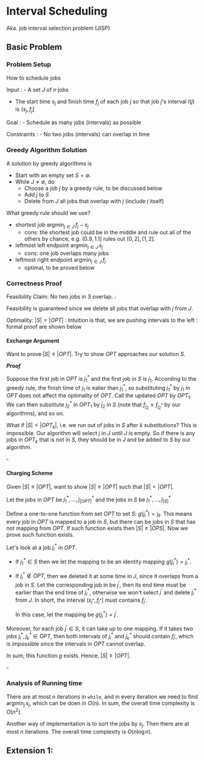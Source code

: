 
# Interval Scheduling

Aka. job interval selection problem (JISP)

## Basic Problem


### Problem Setup

How to schedule jobs

Input
: - A set $J$ of $n$ jobs
  - The start time $s_j$ and finish time $f_j$ of each job $j$ so that job $j$'s interval $I(j)$ is $(s_j, f_j]$

Goal
: - Schedule as many jobs (intervals) as possible

Constraints
: - No two jobs (intervals) can overlap in time

### Greedy Algorithm Solution

A solution by greedy algorithms is

- Start with an empty set $S=\emptyset$.
- While $J\ne \emptyset$, do
  - Choose a job $j$ by a greedy rule, to be discussed below
  - Add $j$ to $S$
  - Delete from $J$ all jobs that overlap with $j$ (include $j$ itself)

What greedy rule should we use?
- shortest job $\operatorname{argmin}_{j \in J} \, f_j - s_j$
  - cons: the shortest job could be in the middle and rule out all of the others by chance, e.g. $(0.9, 1.1]$ rules out $(0,2], (1,2]$.
- leftmost left endpoint $\operatorname{argmin}_{j \in J} \, s_j$
  - cons: one job overlaps many jobs
- leftmost right endpoint $\operatorname{argmin}_{j \in J} \, f_j$
  - optimal, to be proved below

### Correctness Proof

Feasibility Claim: No two jobs in $S$ overlap.
:

Feasibility is guaranteed since we delete all jobs that overlap with $j$ from $J$.

Optimality: $\left\vert S \right\vert = \left\vert OPT \right\vert$
: Intuition is that, we are pushing intervals to the left
: formal proof are shown below

#### Exchange Argument

Want to prove $\vert S \vert \le \vert OPT \vert$. Try to show $OPT$ approaches our solution $S$.

***Proof***

Suppose the first job in $OPT$ is $j_1^*$ and the first job in $S$ is $j_1$. According to the greedy rule, the finish time of $j_1$ is ealier than $j_1^*$, so substituting $j_1^*$ by $j_1$ in $OPT$ does not affect the optimality of $OPT$. Call the updated $OPT$ by $OPT_1$. We can then substitute $j_2^*$ in $OPT_1$ by $j_2$ in $S$ (note that $f_{j_2} \le f_{j_2^*}$ by our algorithms), and so on.

What if $\vert S \vert < \vert OPT_k \vert$, i.e. we run out of jobs in $S$ after $k$ substitutions? This is impossible. Our algorithm will select $j$ in $J$ until $J$ is empty. So if there is any jobs in $OPT_k$ that is not in $S$, they should be in $J$ and be added to $S$ by our algorithm.

$\square$

#### Charging Scheme

Given $\left\vert S \right\vert \le \left\vert OPT \right\vert$, want to show $\left\vert S \right\vert \ge \left\vert OPT \right\vert$ such that $\left\vert S \right\vert = \left\vert OPT \right\vert$.

Let the jobs in $OPT$ be $j_1^*, \ldots, j_{\left\vert OPT \right\vert} ^*$ and the jobs in $S$ be  $j_1^*, \ldots, j_{\left\vert S \right\vert} ^*$

Define a one-to-one function from set $OPT$ to set $S$: $g(j_i^*) = j_\ell$. This means every job in $OPT$ is mapped to a job in $S$, but there can be jobs in $S$ that has not mapping from $OPT$. If such function exists then $\left\vert S \right\vert \ge \left\vert OPS \right\vert$. Now we prove such function exists.

Let's look at a job $j_i^*$ in $OPT$.
- If $j_1^* \in S$ then we let the mapping to be an identity mapping $g(j_i^*) = j_i^*$.
- If $j_i^*\notin OPT$, then we deleted it at some time in $J$, since it overlaps from a job in $S$. Let the corresponding job in be $j ^\prime$, then its end time must be earlier than the end time of $j_i^*$, otherwise we won't select $j ^\prime$ and delete $j_i^*$ from $J$. In short, the interval $(s_{j^*}, f_{j^*}]$ must contains $f_{j ^\prime}$.

    In this case, let the mapping be $g(j_i^*) = j ^\prime$.

Moreover, for each job $j ^\prime \in S$, it can take up to one mapping. If it takes two jobs $j_i^*, j_k^* \in OPT$, then both intervals of $j_i^*$ and $j_k^*$ should contain $f_{j ^\prime}$, which is impossible since the intervals in $OPT$ cannot overlap.

In sum, this function $g$ exists. Hence, $\left\vert S \right\vert \ge \left\vert OPT \right\vert$.

$\square$


### Analysis of Running time

There are at most $n$ iterations in `while`, and in every iteration we need to find $\operatorname{argmin}_j \, s_j$, which can be doen in $O(n)$. In sum, the overall time complexity is $O(n^2)$.

Another way of implementation is to sort the jobs by $s_j$. Then there are at most $n$ iterations. The overall time complexity is $O(n \log n)$.


## Extension 1:
